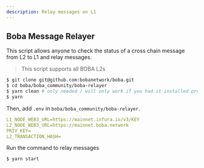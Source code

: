 ```yaml
---
description: Relay messages on L1
---
```


## Boba Message Relayer

This script allows anyone to check the status of a cross chain message from L2 to L1 and relay messages.

> This script supports all BOBA L2s

  ```bash
  $ git clone git@github.com:bobanetwork/boba.git
  $ cd boba/boba_community/boba-relayer
  $ yarn clean # only needed / will only work if you had it installed previously
  $ yarn
  ```

  Then, add `.env` in `boba/boba_community/boba-relayer`.

  ```yaml
L1_NODE_WEB3_URL=https://mainnet.infura.io/v3/KEY
L2_NODE_WEB3_URL=https://mainnet.boba.network
PRIV_KEY=
L2_TRANSACTION_HASH=
  ```

  Run the command to relay messages

  ```bash
  $ yarn start
  ```

